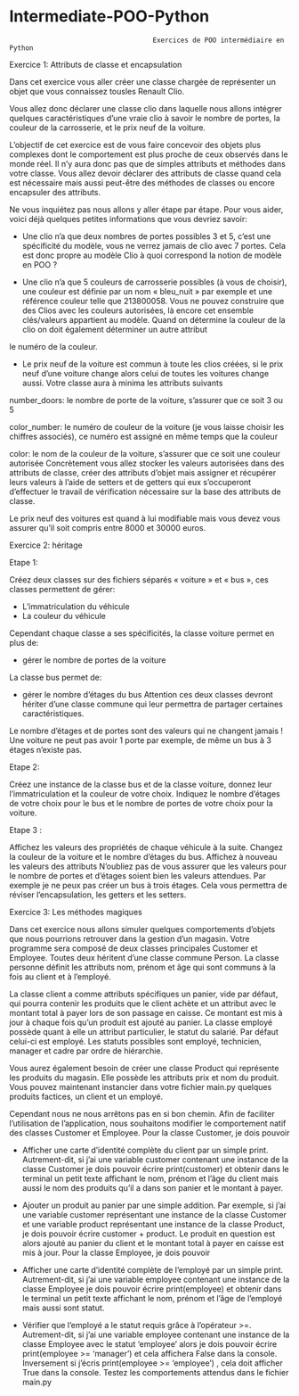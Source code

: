 # Intermediate-POO-Python

                                        Exercices de POO intermédiaire en Python
                                        
Exercice 1: Attributs de classe et encapsulation

Dans cet exercice vous aller créer une classe chargée de représenter un objet que vous connaissez 
tousles Renault Clio.

Vous allez donc déclarer une classe clio dans laquelle nous allons intégrer quelques caractéristiques 
d’une vraie clio à savoir le nombre de portes, la couleur de la carrosserie, et le prix neuf de la 
voiture.

L’objectif de cet exercice est de vous faire concevoir des objets plus complexes dont le 
comportement est plus proche de ceux observés dans le monde réel. Il n’y aura donc pas que de 
simples attributs et méthodes dans votre classe. Vous allez devoir déclarer des attributs de classe 
quand cela est nécessaire mais aussi peut-être des méthodes de classes ou encore encapsuler des 
attributs.

Ne vous inquiétez pas nous allons y aller étape par étape.
Pour vous aider, voici déjà quelques petites informations que vous devriez savoir:

- Une clio n’a que deux nombres de portes possibles
3 et 5, c’est une spécificité du modèle, vous ne verrez jamais de clio avec 7 portes. Cela est donc 
propre au modèle Clio à quoi correspond la 
notion de modèle en POO ?

- Une clio n’a que 5 couleurs de carrosserie possibles (à vous de choisir), une couleur est définie par
un nom « bleu_nuit » par exemple et une référence couleur telle que 213800058. Vous ne pouvez 
construire que des Clios avec les couleurs autorisées, là encore cet ensemble clés/valeurs appartient 
au modèle. Quand on détermine la couleur de la clio on doit également déterminer un autre attribut

le numéro de la couleur.
- Le prix neuf de la voiture est commun à toute les clios créées, si le prix neuf d’une voiture change 
alors celui de toutes les voitures change aussi.
Votre classe aura à minima les attributs suivants


number_doors:
le nombre de porte de la voiture, s’assurer que ce soit 3 ou 5

color_number:
le numéro de couleur de la voiture (je vous laisse choisir les chiffres 
associés), ce numéro est assigné en même temps que la couleur

color:
le nom de la couleur de la voiture, s’assurer que ce soit une couleur autorisée
Concrètement vous allez stocker les valeurs autorisées dans des attributs de classe, créer des 
attributs d’objet mais assigner et récupérer leurs valeurs à l’aide de setters et de getters qui eux 
s’occuperont d’effectuer le travail de vérification nécessaire sur la base des attributs de classe.

Le prix neuf des voitures est quand à lui modifiable mais vous devez vous assurer qu’il soit compris
entre 8000 et 30000 euros.

Exercice 2: héritage

Etape 1:

Créez deux classes sur des fichiers séparés « voiture » et « bus », ces classes permettent de gérer:

- L’immatriculation du véhicule
- La couleur du véhicule

Cependant chaque classe a ses spécificités, la classe voiture permet en plus de:

- gérer le nombre de portes de la voiture

La classe bus permet de:

- gérer le nombre d’étages du bus
Attention ces deux classes devront hériter d’une classe commune qui leur permettra de partager 
certaines caractéristiques.

Le nombre d’étages et de portes sont des valeurs qui ne changent jamais
! Une voiture ne peut pas 
avoir 1 porte par exemple, de même un bus à 3 étages n’existe pas.
  
Etape 2:

Créez une instance de la classe bus et de la classe voiture, donnez leur l’immatriculation et la 
couleur de votre choix. Indiquez le nombre d’étages de votre choix pour le bus et le nombre de 
portes de votre choix pour la voiture. 

Etape 3 :

Affichez les valeurs des propriétés de chaque véhicule à la suite.
Changez la couleur de la voiture et le nombre d’étages du bus.
Affichez à nouveau les valeurs des attributs
N’oubliez pas de vous assurer que les valeurs pour le nombre de portes et d’étages soient bien les 
valeurs attendues. Par exemple je ne peux pas créer un bus à trois étages. Cela vous permettra de 
réviser l’encapsulation, les getters et les setters.

Exercice 3: Les méthodes magiques

Dans cet exercice nous allons simuler quelques comportements d’objets que nous pourrions 
retrouver dans la gestion d’un magasin.
Votre programme sera composé de deux classes principales Customer et Employee. Toutes deux 
héritent d’une classe commune Person.
La classe personne définit les attributs nom, prénom et âge qui sont communs à la fois au client et à 
l’employé.

La classe client a comme attributs spécifiques un panier, vide par défaut, qui pourra contenir les 
produits que le client achète et un attribut avec le montant total à payer lors de son passage en 
caisse. Ce montant est mis à jour à chaque fois qu’un produit est ajouté au panier.
La classe employé possède quant à elle un attribut particulier, le statut du salarié. Par défaut celui-ci
est employé. Les statuts possibles sont employé, technicien, manager et cadre par ordre de 
hiérarchie.

Vous aurez également besoin de créer une classe Product qui représente les produits du magasin. 
Elle possède les attributs prix et nom du produit.
Vous pouvez maintenant instancier dans votre fichier main.py quelques produits factices, un client 
et un employé.

Cependant nous ne nous arrêtons pas en si bon chemin. Afin de faciliter l’utilisation de 
l’application, nous souhaitons modifier le comportement natif des classes Customer et Employee.
Pour la classe Customer, je dois pouvoir

- Afficher une carte d’identité complète du client par un simple print. Autrement-dit, si j’ai une 
variable customer contenant une instance de la classe Customer je dois pouvoir écrire 
print(customer) et obtenir dans le terminal un petit texte affichant le nom, prénom et l’âge du client 
mais aussi le nom des produits qu’il a dans son panier et le montant à payer.

- Ajouter un produit au panier par une simple addition. Par exemple, si j’ai une variable customer 
représentant une instance de la classe Customer et une variable product représentant une instance de
la classe Product, je dois pouvoir écrire customer + product. Le produit en question est alors ajouté 
au panier du client et le montant total à payer en caisse est mis à jour.
Pour la classe Employee, je dois pouvoir

- Afficher une carte d’identité complète de l’employé par un simple print. Autrement-dit, si j’ai une 
variable employee contenant une instance de la classe Employee je dois pouvoir écrire 
print(employee) et obtenir dans le terminal un petit texte affichant le nom, prénom et l’âge de 
l’employé mais aussi sont statut.

- Vérifier que l’employé a le statut requis grâce à l’opérateur >=. Autrement-dit, si j’ai une variable 
employee contenant une instance de la classe Employee avec le statut ‘employee’ alors je dois 
pouvoir écrire print(employee >= ‘manager’) et cela affichera False dans la console. Inversement si 
j’écris print(employee >= ‘employee’) , cela doit afficher True dans la console.
Testez les comportements attendus dans le fichier main.py

